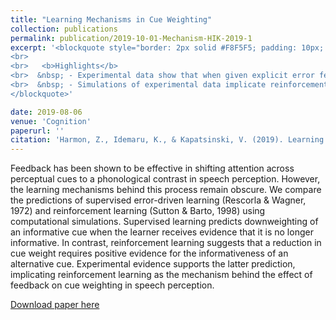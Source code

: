 ```yaml
---
title: "Learning Mechanisms in Cue Weighting"
collection: publications
permalink: publication/2019-10-01-Mechanism-HIK-2019-1
excerpt: '<blockquote style="border: 2px solid #F8F5F5; padding: 10px; background-color: #F8F5F5;"> Feedback has been shown to be effective in shifting attention across perceptual cues to a phonological contrast in speech perception. However, the learning mechanisms behind this process remain obscure. In this work, we compare the predictions of supervised error-driven learning (Rescorla & Wagner, 1972) and reinforcement learning (Sutton & Barto, 1998) about the effect of feedback on cue reweighting using computational simulations. 
<br>
<br>   <b>Highlights</b>
<br>  &nbsp; - Experimental data show that when given explicit error feedback, learners downweight a primary cue to a phonetic contrast, but only when they can use another cue to reduce prediction error.
<br>  &nbsp; - Simulations of experimental data implicate reinforcement learning as the mechanism behind the effect of feedback on cue weighting in speech perception.
</blockquote>'

date: 2019-08-06
venue: 'Cognition'
paperurl: ''
citation: 'Harmon, Z., Idemaru, K., & Kapatsinski, V. (2019). Learning mechanisms in cue reweighting. <i>Cognition</i>, <i>189</i>, 76–88. <a href="https://www.linguisticsociety.org/sites/default/files/e-learning/HarmonIdemaruKapatsinski2019.pdf">[Paper]</a>'
---
```



Feedback has been shown to be effective in shifting attention across perceptual cues to a phonological contrast in speech perception. However, the learning mechanisms behind this process remain obscure. We compare the predictions of supervised error-driven learning (Rescorla & Wagner, 1972) and reinforcement learning (Sutton & Barto, 1998) using computational simulations. Supervised learning predicts downweighting of an informative cue when the learner receives evidence that it is no longer informative. In contrast, reinforcement learning suggests that a reduction in cue weight requires positive evidence for the informativeness of an alternative cue. Experimental evidence supports the latter prediction, implicating reinforcement learning as the mechanism behind the effect of feedback on cue weighting in speech perception. 

[Download paper here](https://www.linguisticsociety.org/sites/default/files/e-learning/HarmonIdemaruKapatsinski2019.pdf)
